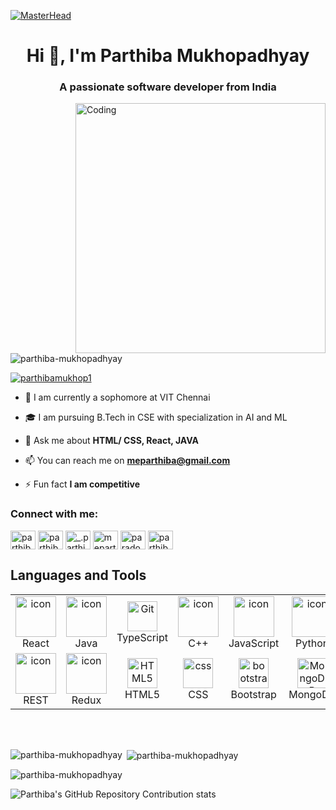 [![MasterHead](https://theacemakers.com/wp-content/uploads/2020/05/website-clipart-internet-gif-18.gif)](https://Parthiba-Mukhopadhyay.io)

<h1 align="center">Hi 👋, I'm Parthiba Mukhopadhyay</h1>
<h3 align="center">A passionate software developer from India</h3>
<img align="right" alt="Coding" width="400" src="https://cdn.dribbble.com/users/2131993/screenshots/4948736/thoughtworks-gif_dribbble.gif">
<p align="left"> <img src="https://komarev.com/ghpvc/?username=parthiba-mukhopadhyay&label=Profile%20views&color=0e75b6&style=flat" alt="parthiba-mukhopadhyay" /> </p>

<p align="left"> <a href="https://twitter.com/parthibamukhop1" target="blank"><img src="https://img.shields.io/twitter/follow/parthibamukhop1?logo=twitter&style=for-the-badge" alt="parthibamukhop1" /></a> </p>

- 🏫 I am currently a sophomore at VIT Chennai 

- 🎓 I am pursuing B.Tech in CSE with specialization in AI and ML

- 💬 Ask me about **HTML/ CSS, React, JAVA**

- 📫 You can reach me on **meparthiba@gmail.com**

- ⚡ Fun fact **I am competitive**

<h3 align="left">Connect with me:</h3>
<p align="left">
<a href="https://twitter.com/parthibamukhop1" target="blank"><img align="center" src="https://raw.githubusercontent.com/rahuldkjain/github-profile-readme-generator/master/src/images/icons/Social/twitter.svg" alt="parthibamukhop1" height="30" width="40" /></a>
<a href="https://linkedin.com/in/parthiba-mukhopadhyay" target="blank"><img align="center" src="https://raw.githubusercontent.com/rahuldkjain/github-profile-readme-generator/master/src/images/icons/Social/linked-in-alt.svg" alt="parthiba-mukhopadhyay" height="30" width="40" /></a>
<a href="https://instagram.com/_.parthiba._" target="blank"><img align="center" src="https://raw.githubusercontent.com/rahuldkjain/github-profile-readme-generator/master/src/images/icons/Social/instagram.svg" alt="_.parthiba._" height="30" width="40" /></a>
<a href="https://www.hackerrank.com/meparthiba" target="blank"><img align="center" src="https://raw.githubusercontent.com/rahuldkjain/github-profile-readme-generator/master/src/images/icons/Social/hackerrank.svg" alt="meparthiba" height="30" width="40" /></a>
<a href="https://www.leetcode.com/paradox_2002" target="blank"><img align="center" src="https://raw.githubusercontent.com/rahuldkjain/github-profile-readme-generator/master/src/images/icons/Social/leet-code.svg" alt="paradox_2002" height="30" width="40" /></a>
<a href="https://auth.geeksforgeeks.org/user/parthibamukhopadhyay2021" target="blank"><img align="center" src="https://raw.githubusercontent.com/rahuldkjain/github-profile-readme-generator/master/src/images/icons/Social/geeks-for-geeks.svg" alt="parthibamukhopadhyay2021" height="30" width="40" /></a>
</p>

## Languages and Tools
<table align="center">
  <tr>
    <td align="center" width="96">
        <img src="https://techstack-generator.vercel.app/react-icon.svg" alt="icon" width="65" height="65" />
      <br>React
    </td>
    <td align="center" width="96">
        <img src="https://techstack-generator.vercel.app/java-icon.svg" alt="icon" width="65" height="65" />
      <br>Java
    </td>
    <td align="center" width="96"> 
        <img src="https://techstack-generator.vercel.app/ts-icon.svg" width="48" height="48" alt="Git" />
      <br>TypeScript
    </td>
    <td align="center" width="96">
        <img src="https://techstack-generator.vercel.app/cpp-icon.svg" alt="icon" width="65" height="65" />
      <br>C++
    </td>
    <td align="center" width="96">
        <img src="https://techstack-generator.vercel.app/js-icon.svg" alt="icon" width="65" height="65" />
      <br>JavaScript
    </td>
     <td align="center" width="96">
      <a href="#macropower-tech">
        <img src="https://techstack-generator.vercel.app/python-icon.svg" alt="icon" width="65" height="65" />
      </a>
      <br>Python
    </td>
    <td align="center" width="96">
        <img src="https://techstack-generator.vercel.app/mysql-icon.svg" alt="icon" width="65" height="65" />
      <br>MySQL
    </td>
  </tr>
  <tr>
  <td align="center" width="96">
        <img src="https://techstack-generator.vercel.app/restapi-icon.svg" alt="icon" width="65" height="65" />
      <br>REST
    <td align="center" width="96">
        <img src="https://techstack-generator.vercel.app/redux-icon.svg" alt="icon" width="65" height="65" />
      <br>Redux
    </td>
    <td align="center"  width="96">
        <img src="https://skillicons.dev/icons?i=html" width="48" height="48" alt="HTML5" />
      <br>HTML5
    </td>
    <td align="center" width="96">
        <img src="https://skillicons.dev/icons?i=css" width="48" height="48" alt="css" />
      <br>CSS
    </td>
    <td align="center"  width="96">
        <img src="https://skillicons.dev/icons?i=bootstrap" width="48" height="48" alt="bootstrap" />
      <br>Bootstrap
    </td>
      <td align="center" width="96">
        <img src="https://skillicons.dev/icons?i=mongodb" width="48" height="48" alt="MongoDB" />
      <br>MongoDB
    </td>
        <td align="center" width="96">
        <img src="https://skillicons.dev/icons?i=nodejs" width="48" height="48" alt="Nodejs" />
      <br>Nodejs
      </td>
      </td>
   
  
 </tr>
</table>
<br><br>
</tr>
</tr></tr>

<p><img align="left" src="https://github-readme-stats.vercel.app/api/top-langs?username=parthiba-mukhopadhyay&show_icons=true&locale=en&layout=compact" alt="parthiba-mukhopadhyay" /></p>

<p>&nbsp;<img align="center" src="https://github-readme-stats.vercel.app/api?username=parthiba-mukhopadhyay&show_icons=true&locale=en" alt="parthiba-mukhopadhyay" /></p>

<p><img align="center" src="https://github-readme-streak-stats.herokuapp.com/?user=parthiba-mukhopadhyay&" alt="parthiba-mukhopadhyay" /></p>

![Parthiba's GitHub Repository Contribution stats](https://github-contributor-stats.vercel.app/api?username=Parthiba-Mukhopadhyay&limit=5)
